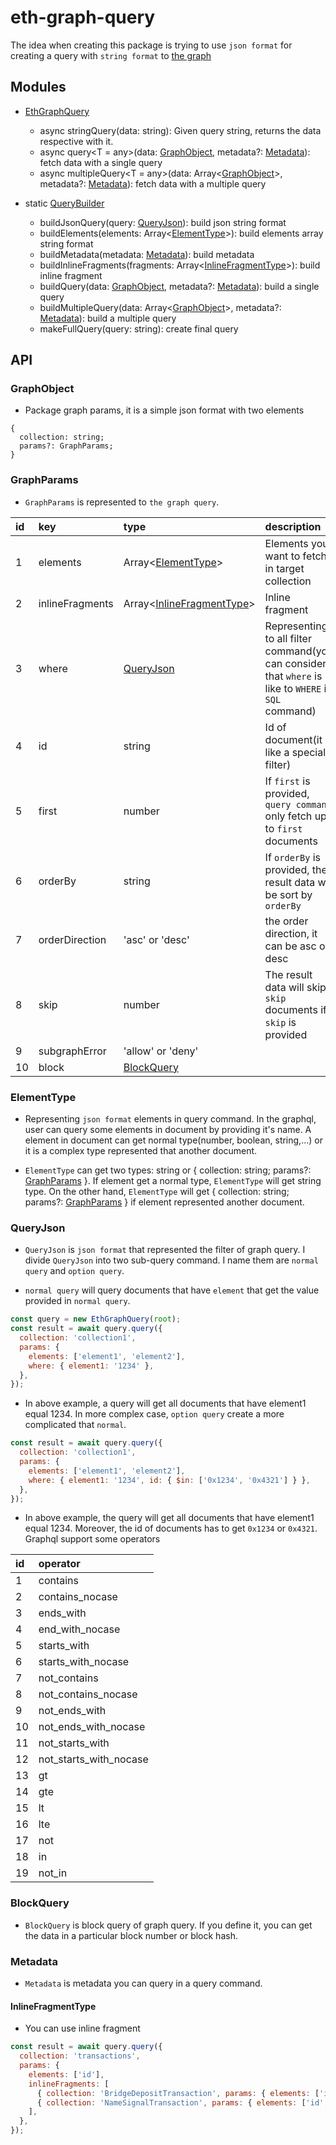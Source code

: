 <h1>
eth-graph-query
</h1>

The idea when creating this package is trying to use `json format` for creating a query with `string format` to [the graph](https://thegraph.com/)

## Modules

- [EthGraphQuery](https://github.com/phamhongphuc1999/eth-graph-query/blob/main/src/index.ts)

  - async stringQuery<T>(data: string): Given query string, returns the data respective with it.
  - async query<T = any>(data: [GraphObject](#graphobject), metadata?: [Metadata](#metadata)): fetch data with a single query
  - async multipleQuery<T = any>(data: Array<[GraphObject](#graphobject)>, metadata?: [Metadata](#metadata)): fetch data with a multiple query

- static [QueryBuilder](https://github.com/phamhongphuc1999/eth-graph-query/blob/main/src/query-builder.ts)
  - buildJsonQuery(query: [QueryJson](#query_json)): build json string format
  - buildElements(elements: Array<[ElementType](#element_type)>): build elements array string format
  - buildMetadata(metadata: [Metadata](#metadata)): build metadata
  - buildInlineFragments(fragments: Array<[InlineFragmentType](#inline_fragment_type)>): build inline fragment
  - buildQuery(data: [GraphObject](#graphobject), metadata?: [Metadata](#metadata)): build a single query
  - buildMultipleQuery(data: Array<[GraphObject](#graphobject)>, metadata?: [Metadata](#metadata)): build a multiple query
  - makeFullQuery(query: string): create final query

## API

### GraphObject <a name="graphobject"></a>

- Package graph params, it is a simple json format with two elements

```shell
{
  collection: string;
  params?: GraphParams;
}
```

### GraphParams <a name="graph_params"></a>

- `GraphParams` is represented to `the graph query`.

| id  | key             | type                                               | description                                                                                           |
| :-- | :-------------- | :------------------------------------------------- | :---------------------------------------------------------------------------------------------------- |
| 1   | elements        | Array<[ElementType](#element_type)>                | Elements you want to fetch in target collection                                                       |
| 2   | inlineFragments | Array<[InlineFragmentType](#inline_fragment_type)> | Inline fragment                                                                                       |
| 3   | where           | [QueryJson](#query_json)                           | Representing to all filter command(you can consider that `where` is like to `WHERE` in `SQL` command) |
| 4   | id              | string                                             | Id of document(it is like a special filter)                                                           |
| 5   | first           | number                                             | If `first` is provided, `query command` only fetch up to `first` documents                            |
| 6   | orderBy         | string                                             | If `orderBy` is provided, the result data will be sort by `orderBy`                                   |
| 7   | orderDirection  | 'asc' or 'desc'                                    | the order direction, it can be asc or desc                                                            |
| 8   | skip            | number                                             | The result data will skip `skip` documents if `skip` is provided                                      |
| 9   | subgraphError   | 'allow' or 'deny'                                  |                                                                                                       |
| 10  | block           | [BlockQuery](#block_query)                         |                                                                                                       |

### ElementType <a name="element_type"></a>

- Representing `json format` elements in query command. In the graphql, user can query some elements in document by providing it's name. A element in document can get normal type(number, boolean, string,...) or it is a complex type represented that another document.

- `ElementType` can get two types: string or { collection: string; params?: [GraphParams](#graph_params) }. If element get a normal type, `ElementType` will get string type. On the other hand, `ElementType` will get { collection: string; params?: [GraphParams](#graph_params) } if element represented another document.

### QueryJson <a name="query_json"></a>

- `QueryJson` is `json format` that represented the filter of graph query. I divide `QueryJson` into two sub-query command. I name them are `normal query` and `option query`.

- `normal query` will query documents that have `element` that get the value provided in `normal query`.

```js
const query = new EthGraphQuery(root);
const result = await query.query({
  collection: 'collection1',
  params: {
    elements: ['element1', 'element2'],
    where: { element1: '1234' },
  },
});
```

- In above example, a query will get all documents that have element1 equal 1234. In more complex case, `option query` create a more complicated that `normal`.

```js
const result = await query.query({
  collection: 'collection1',
  params: {
    elements: ['element1', 'element2'],
    where: { element1: '1234', id: { $in: ['0x1234', '0x4321'] } },
  },
});
```

- In above example, the query will get all documents that have element1 equal 1234. Moreover, the id of documents has to get `0x1234` or `0x4321`. Graphql support some operators

| id  | operator               |
| :-- | :--------------------- |
| 1   | contains               |
| 2   | contains_nocase        |
| 3   | ends_with              |
| 4   | end_with_nocase        |
| 5   | starts_with            |
| 6   | starts_with_nocase     |
| 7   | not_contains           |
| 8   | not_contains_nocase    |
| 9   | not_ends_with          |
| 10  | not_ends_with_nocase   |
| 11  | not_starts_with        |
| 12  | not_starts_with_nocase |
| 13  | gt                     |
| 14  | gte                    |
| 15  | lt                     |
| 16  | lte                    |
| 17  | not                    |
| 18  | in                     |
| 19  | not_in                 |

### BlockQuery <a name="block_query"></a>

- `BlockQuery` is block query of graph query. If you define it, you can get the data in a particular block number or block hash.

### Metadata <a name="metadata"></a>

- `Metadata` is metadata you can query in a query command.

#### InlineFragmentType <a name="inline_fragment_type"></a>

- You can use inline fragment

```js
const result = await query.query({
  collection: 'transactions',
  params: {
    elements: ['id'],
    inlineFragments: [
      { collection: 'BridgeDepositTransaction', params: { elements: ['id', 'l1Token'] } },
      { collection: 'NameSignalTransaction', params: { elements: ['id', 'timestamp'] } },
    ],
  },
});
```
